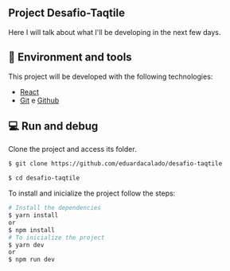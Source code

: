 ## Project Desafio-Taqtile

Here I will talk about what I'll be developing in the next few days.

## 🧪 Environment and tools

This project will be developed with the following technologies:
- [React](https://reactjs.org)
- [Git](https://git-scm.com/) e [Github](https://github.com/)

## 💻 Run and debug

Clone the project and access its folder.

```bash
$ git clone https://github.com/eduardacalado/desafio-taqtile

$ cd desafio-taqtile
```

To install and inicialize the project follow the steps:

```bash
# Install the dependencies
$ yarn install 
or
$ npm install 
# To inicialize the project
$ yarn dev
or 
$ npm run dev
```